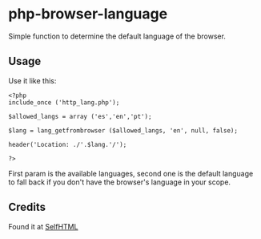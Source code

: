 # php-browser-language

Simple function to determine the default language of the browser.

## Usage

Use it like this:

```
<?php
include_once ('http_lang.php');

$allowed_langs = array ('es','en','pt');

$lang = lang_getfrombrowser ($allowed_langs, 'en', null, false);

header('Location: ./'.$lang.'/');

?>
```

First param is the available languages, second one is the default language to fall back if you don't have the browser's language in your scope.

## Credits

Found it at [SelfHTML](http://aktuell.de.selfhtml.org/artikel/php/httpsprache/)
